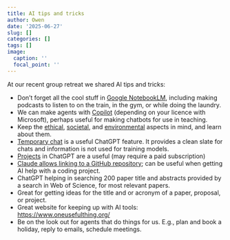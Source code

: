 ```yaml
---
title: AI tips and tricks
author: Owen
date: '2025-06-27'
slug: []
categories: []
tags: []
image:
  caption: ''
  focal_point: ''
---
```


At our recent group retreat we shared AI tips and tricks:

* Don’t forget all the cool stuff in [Google NotebookLM](https://notebooklm.google/), including making podcasts to listen to on the train, in the gym, or while doing the laundry.
* We can make agents with [Copilot](https://www.microsoft.com/en-us/microsoft-copilot/copilot-101/copilot-ai-agents) (depending on your licence with Microsoft), perhaps useful for making chatbots for use in teaching.
* Keep the [ethical](https://milvus.io/ai-quick-reference/what-ethical-concerns-exist-with-llms), [societal](https://cacm.acm.org/news/gauging-societal-impacts-of-large-language-models/), and [environmental](https://www.nature.com/articles/s41598-024-76682-6) aspects in mind, and learn about them.
* [Temporary chat](https://help.openai.com/en/articles/8914046-temporary-chat-faq) is a useful ChatGPT feature. It provides a clean slate for chats and information is not used for training models.
* [Projects](https://help.openai.com/en/articles/10169521-projects-in-chatgpt) in ChatGPT are a useful (may require a paid subscription)
* [Claude allows linking to a GitHub repository](https://support.anthropic.com/en/articles/10167454-using-the-github-integration); can be useful when getting AI help with a coding project.
* ChatGPT helping in searching 200 paper title and abstracts provided by a search in Web of Science, for most relevant papers.
* Great for getting ideas for the title and or acronym of a paper, proposal, or project.
* Great website for keeping up with AI tools: https://www.oneusefulthing.org/
* Be on the look out for agents that do things for us. E.g., plan and book a holiday, reply to emails, schedule meetings.


